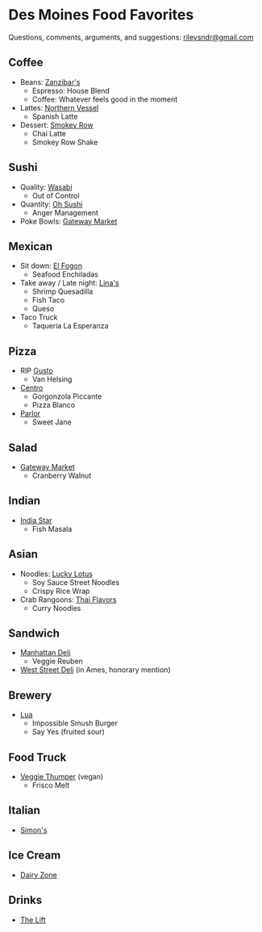 # Des Moines Food Favorites

Questions, comments, arguments, and suggestions: rileysndr@gmail.com

## Coffee
  - Beans: [Zanzibar's](https://zanzibarscoffee.com/)
    - Espresso: House Blend
    - Coffee: Whatever feels good in the moment
  - Lattes: [Northern Vessel](https://www.northernvessel.com/)
    - Spanish Latte
  - Dessert: [Smokey Row](https://smokeyrow.com/)
    - Chai Latte
    - Smokey Row Shake

## Sushi
  - Quality: [Wasabi](https://wasabidsm.com/)
    - Out of Control
  - Quantity: [Oh Sushi](https://www.facebook.com/Ohsushioh/)
    - Anger Management
  - Poke Bowls: [Gateway Market](https://www.gatewaymarket.com/)

## Mexican
  - Sit down: [El Fogon](https://elfogondmi.com/)
    -  Seafood Enchiladas
  - Take away / Late night: [Lina's](https://www.facebook.com/LinasMexicanRestaurant/)
    - Shrimp Quesadilla
    - Fish Taco
    - Queso
  - Taco Truck
    - Taqueria La Esperanza

## Pizza
  - RIP [Gusto](https://www.desmoinesregister.com/story/entertainment/dining/2024/05/02/gusto-pizza-bar-des-moines-restaurant-has-closed-its-final-location-ingersoll-avenue/73547076007/)
    - Van Helsing
  - [Centro](http://www.centrodesmoines.com/)
    - Gorgonzola Piccante
    - Pizza Blanco
  - [Parlor](https://www.parlordsm.com/)
    - Sweet Jane
   
## Salad
  - [Gateway Market](https://www.gatewaymarket.com/)
    - Cranberry Walnut

## Indian
  - [India Star](http://www.indiastardm.com/)
    - Fish Masala

## Asian
  - Noodles: [Lucky Lotus](https://www.luckylotusdsm.com/)
    - Soy Sauce Street Noodles
    - Crispy Rice Wrap
  - Crab Rangoons: [Thai Flavors](https://www.thaiflavorsiowa.com/)
    - Curry Noodles

## Sandwich
  - [Manhattan Deli](https://hansensmanhattandeli.com/)
    - Veggie Reuben
  - [West Street Deli](https://weststreetdeliames.com/) (in Ames, honorary mention)

## Brewery
  - [Lua](https://luabeer.com/)
    - Impossible Smush Burger
    - Say Yes (fruited sour)

## Food Truck
  - [Veggie Thumper](https://www.veggiethumper.com/) (vegan)
    - Frisco Melt

## Italian
  - [Simon's](http://www.simonsdsm.com/)

## Ice Cream
  - [Dairy Zone](https://www.dairyzonedsm.com/)

## Drinks
  - [The Lift](https://www.dmlift.com/)
